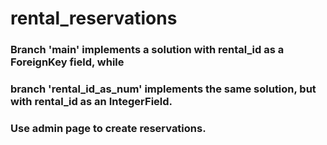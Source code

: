 # rental_reservations
 
### Branch 'main' implements a solution with rental_id as a ForeignKey field, while 
### branch 'rental_id_as_num' implements the same solution, but with rental_id as an IntegerField.

### Use admin page to create reservations.